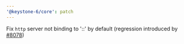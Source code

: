 ```yaml
---
'@keystone-6/core': patch
---
```


Fix `http` server not binding to '::' by default (regression introduced by [#8078](https://github.com/keystonejs/keystone/pull/8078))
